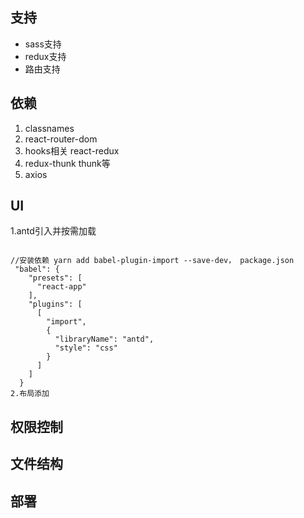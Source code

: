## 支持
* sass支持
* redux支持
* 路由支持

## 依赖
1. classnames
2. react-router-dom
3. hooks相关 react-redux
4. redux-thunk thunk等
5. axios

## UI 
1.antd引入并按需加载
```$xslt

//安装依赖 yarn add babel-plugin-import --save-dev， package.json 
 "babel": {
    "presets": [
      "react-app"
    ],
    "plugins": [
      [
        "import",
        {
          "libraryName": "antd",
          "style": "css"
        }
      ]
    ]
  }
2.布局添加
```

## 权限控制



## 文件结构


## 部署 